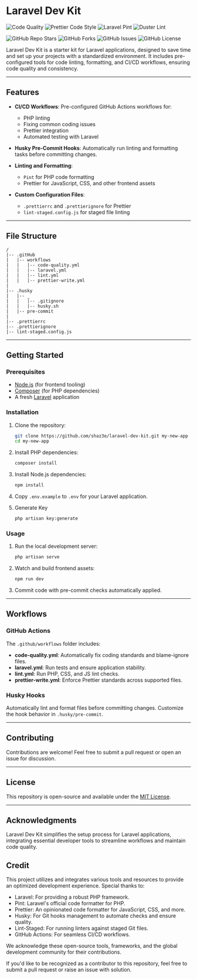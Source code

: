 # Laravel Dev Kit

![Code Quality](https://github.com/shaz3e/laravel-dev-kit/actions/workflows/code-quality.yml/badge.svg)
![Prettier Code Style](https://github.com/shaz3e/laravel-dev-kit/actions/workflows/prettier.yml/badge.svg)
![Laravel Pint](https://github.com/shaz3e/laravel-dev-kit/actions/workflows/pint.yml/badge.svg)
![Duster Lint](https://github.com/shaz3e/laravel-dev-kit/actions/workflows/duster.yml/badge.svg)

![GitHub Repo Stars](https://img.shields.io/github/stars/shaz3e/laravel-dev-kit)
![GitHub Forks](https://img.shields.io/github/forks/shaz3e/laravel-dev-kit)
![GitHub Issues](https://img.shields.io/github/issues/shaz3e/laravel-dev-kit)
![GitHub License](https://img.shields.io/github/license/shaz3e/laravel-dev-kit)

Laravel Dev Kit is a starter kit for Laravel applications, designed to save time and set up your projects with a standardized environment. It includes pre-configured tools for code linting, formatting, and CI/CD workflows, ensuring code quality and consistency.

---

## Features

- **CI/CD Workflows**: Pre-configured GitHub Actions workflows for:

    - PHP linting
    - Fixing common coding issues
    - Prettier integration
    - Automated testing with Laravel

- **Husky Pre-Commit Hooks**: Automatically run linting and formatting tasks before committing changes.

- **Linting and Formatting**:

    - `Pint` for PHP code formatting
    - Prettier for JavaScript, CSS, and other frontend assets

- **Custom Configuration Files**:
    - `.prettierrc` and `.prettierignore` for Prettier
    - `lint-staged.config.js` for staged file linting

---

## File Structure

```plaintext
/
|-- .gitHub
|   |-- workflows
|   |   |-- code-quality.yml
|   |   |-- laravel.yml
|   |   |-- lint.yml
|   |   |-- prettier-write.yml
|
|-- .husky
|   |-- _
|   |   |-- .gitignore
|   |   |-- husky.sh
|   |-- pre-commit
|
|-- .prettierrc
|-- .prettierignore
|-- lint-staged.config.js
```

---

## Getting Started

### Prerequisites

- [Node.js](https://nodejs.org/) (for frontend tooling)
- [Composer](https://getcomposer.org/) (for PHP dependencies)
- A fresh [Laravel](https://laravel.com) application

### Installation

1. Clone the repository:

    ```bash
    git clone https://github.com/shaz3e/laravel-dev-kit.git my-new-app
    cd my-new-app
    ```

2. Install PHP dependencies:

    ```bash
    composer install
    ```

3. Install Node.js dependencies:

    ```bash
    npm install
    ```

4. Copy `.env.example` to `.env` for your Laravel application.

5. Generate Key
    ```bash
    php artisan key:generate
    ```

### Usage

1. Run the local development server:

    ```bash
    php artisan serve
    ```

2. Watch and build frontend assets:

    ```bash
    npm run dev
    ```

3. Commit code with pre-commit checks automatically applied.

---

## Workflows

### GitHub Actions

The `.github/workflows` folder includes:

- **code-quality.yml**: Automatically fix coding standards and blame-ignore files.
- **laravel.yml**: Run tests and ensure application stability.
- **lint.yml**: Run PHP, CSS, and JS lint checks.
- **prettier-write.yml**: Enforce Prettier standards across supported files.

### Husky Hooks

Automatically lint and format files before committing changes. Customize the hook behavior in `.husky/pre-commit`.

---

## Contributing

Contributions are welcome! Feel free to submit a pull request or open an issue for discussion.

---

## License

This repository is open-source and available under the [MIT License](LICENSE).

---

## Acknowledgments

Laravel Dev Kit simplifies the setup process for Laravel applications, integrating essential developer tools to streamline workflows and maintain code quality.

## Credit

This project utilizes and integrates various tools and resources to provide an optimized development experience. Special thanks to:

- Laravel: For providing a robust PHP framework.
- Pint: Laravel's official code formatter for PHP.
- Prettier: An opinionated code formatter for JavaScript, CSS, and more.
- Husky: For Git hooks management to automate checks and ensure quality.
- Lint-Staged: For running linters against staged Git files.
- GitHub Actions: For seamless CI/CD workflows.

We acknowledge these open-source tools, frameworks, and the global development community for their contributions.

If you'd like to be recognized as a contributor to this repository, feel free to submit a pull request or raise an issue with solution.
